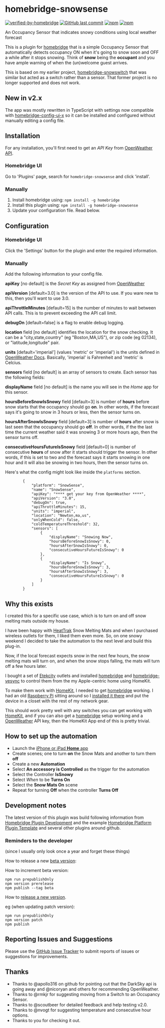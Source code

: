 # homebridge-snowsense
[![verified-by-homebridge](https://badgen.net/badge/homebridge/verified/purple)](https://github.com/homebridge/homebridge/wiki/Verified-Plugins)
[![GitHub last commit](https://img.shields.io/github/last-commit/bbernstein/homebridge-snowsense.svg)](https://github.com/bbernstein/homebridge-snowsense)
[![npm](https://img.shields.io/npm/v/homebridge-snowsense?label=npm%20package)](https://github.com/bbernstein/homebridge-snowsense)
[![npm](https://img.shields.io/npm/dt/homebridge-snowsense.svg)](https://www.npmjs.com/package/homebridge-snowsense)

An Occupancy Sensor that indicates snowy conditions using local weather forecast

This is a plugin for [homebridge](https://github.com/nfarina/homebridge) that is a simple Occupancy Sensor that automatically detects occupancy ON when it's going to snow soon and OFF a while after it stops snowing. Think of **snow** being the **occupant** and you have ample warning of when the (un)welcome guest arrives.

This is based on my earlier project, [homebridge-snowswitch](https://github.com/bbernstein/homebridge-snowswitch) that was similar but acted as a switch rather than a sensor. That former project is no longer supported and does not work.


## New in v2.x

The app was mostly rewritten in TypeScript with settings now compatible with [homebridge-config-ui-x](https://www.npmjs.com/package/homebridge-config-ui-x) so it can be installed and configured without manually editing a config file.


## Installation

For any installation, you'll first need to get an *API Key* from [OpenWeather API](https://openweathermap.org/api/).

### Homebridge UI

Go to 'Plugins' page, search for `homebridge-snowsense` and click 'install'.

### Manually

1. Install homebridge using: `npm install -g homebridge`
2. Install this plugin using: `npm install -g homebridge-snowsense`
3. Update your configuration file. Read below.

## Configuration

### Homebridge UI

Click the 'Settings' button for the plugin and enter the required information.

### Manually

Add the following information to your config file.

**apiKey** [no default] is the *Secret Key* as assigned from 
[OpenWeather](https://openweathermap.org/api)

**apiVersion** [default=3.0] is the version of the API to use. If you ware new to 
this, then you'll want to use 3.0.

**apiThrottleMinutes** [default=15] is the number of minutes to wait between 
API calls. This is to prevent exceeding the API call limit.

**debugOn** [default=false] is a flag to enable debug logging.

**location** field [no default] identifies the location for the snow checking. 
It can be a "city,state,country" (eg "Boston,MA,US"), or zip code (eg 02134), 
or "latitude,longitude" pair.

**units** [default='imperial'] (values 'metric' or 'imperial') is the units 
defined in [OpenWeather Docs](https://openweathermap.org/api/one-call-api). 
Basically, 'imperial' is Fahrenheit and 'metric' is Celcius. 

**sensors** field [no default] is an array of sensors to create. Each sensor
has the following fields:

**displayName** field [no default] is the name you will see in the *Home* app for
this sensor.

**hoursBeforeSnowIsSnowy** field [default=3] is number of **hours** before 
snow starts that the occupancy should go **on**. In other words, if the forecast
says it's going to snow in 3 hours or less, then the sensor turns on.

**hoursAfterSnowIsSnowy** field [default=3] is number of **hours** after 
snow is last seen that the occupancy should go **off**. In other words, if the
the last time the current weather said it was snowing 3 or more hours ago, then
the sensor turns off.

**consecutiveHoursFutureIsSnowy** field [default=0] is number of consecutive
**hours** of snow after it starts should trigger the sensor. In other words, if
this is set to two and the forecast says it starts snowing in one hour and it will 
also be snowing in two hours, then the sensor turns on.

Here's what the config might look like inside the `platforms` section.

```
        {
            "platform": "SnowSense",
            "name": "SnowSense",
            "apiKey": "**** get your key from OpenWeather ****",
            "apiVersion": "3.0",
            "debugOn": true,
            "apiThrottleMinutes": 15,
            "units": "imperial",
            "location": "Newton,ma,us",
            "onlyWhenCold": false,
            "coldTemperatureThreshold": 32,
            "sensors": [
                {
                    "displayName": "Snowing Now",
                    "hoursBeforeSnowIsSnowy": 0,
                    "hoursAfterSnowIsSnowy": 0,
                    "consecutiveHoursFutureIsSnowy": 0
                },
                {
                    "displayName": "Is Snowy",
                    "hoursBeforeSnowIsSnowy": 3,
                    "hoursAfterSnowIsSnowy": 3,
                    "consecutiveHoursFutureIsSnowy": 0
                }
            ]
        }

```

## Why this exists

I created this for a specific use case, which is to turn on and off snow melting 
mats outside my house.

I have been happy with [HeatTrak](https://heattrak.com/) Snow Melting Mats 
and when I purchased wireless outlets for them, I liked them even more. 
So, on one snowy weekend I decided to take the automation to the next level 
and build this plug-in.

Now, if the local forecast expects snow in the next few hours, the snow 
melting mats will turn on, and when the snow stops falling, the mats will 
turn off a few hours later.

I bought a set of [Etekcity](https://www.amazon.com/gp/product/B074GVPYPY) outlets
and installed [homebridge](https://github.com/nfarina/homebridge) and 
[homebridge-vesync](https://www.npmjs.com/package/homebridge-vesync) to control 
them from the my Apple-centric home using HomeKit.

To make them work with [HomeKit](https://www.apple.com/ios/home/), I needed 
to get [homebridge](https://www.npmjs.com/package/homebridge) working. I 
had an old [Raspberry Pi](https://www.raspberrypi.org/) sitting around so 
I [installed it there](https://github.com/nfarina/homebridge/wiki/Running-HomeBridge-on-a-Raspberry-Pi) 
and put the device in a closet with the rest of my network gear. 

This should work pretty well with any switches you can get working with 
[HomeKit](https://www.apple.com/ios/home/), and if you can also get 
a [homebridge](https://www.npmjs.com/package/homebridge) setup working 
and a [OpenWeather](https://openweathermap.org/api) API key, then the HomeKit 
App end of this is pretty trivial. 

## How to set up the automation

- Launch the [iPhone or iPad **Home** app](https://support.apple.com/en-us/HT204893)
- Create scenes; one to turn **on** the Snow Mats and another to turn them **off**
- Create a new **Automation**
- Select **An accessory is Controlled** as the trigger for the automation
- Select the Controller **IsSnowy**
- Select *When* to be **Turns On**
- Select the **Snow Mats On** scene
- Repeat for turning **Off** when the controller **Turns Off**

## Development notes

The latest version of this plugin was build following information from 
[Homebridge Plugin Development](https://developers.homebridge.io/#/) 
and the example 
[Homebridge Platform Plugin Template](https://github.com/homebridge/homebridge-plugin-template)
and several other plugins around github.

### Reminders to the developer
(since I usually only look once a year and forget these things)

How to release a new [beta version](https://github.com/homebridge/homebridge-plugin-template#publishing-beta-versions):

How to increment beta version:

```agsl
npm run prepublishOnly
npm version prerelease
npm publish --tag beta
```

How to [release a new version](https://github.com/homebridge/homebridge-plugin-template#versioning-your-plugin).

eg (when updating patch version):

```agsl
npm run prepublishOnly
npm version patch
npm publish
```

## Reporting Issues and Suggestions

Please use the [GitHub Issue Tracker](https://github.com/bbernstein/homebridge-snowsense/issues)
to submit reports of issues or suggestions for improvements.

## Thanks

* Thanks to @apollo316 on github for pointing out that the DarkSky api is going 
away and @nicoryan and others for recommending OpenWeather.
* Thanks to @rmkjr for suggesting moving from a Switch to an Occupancy Sensor.
* Thanks to @scoutbeer for detailed feedback and help testing v2.0.
* Thanks to @nvogt for suggesting temperature and consecutive hour options.
* Thanks to you for checking it out.
